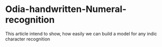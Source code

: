 # Odia-handwritten-Numeral-recognition
This article intend to show, how easily we can build a model for any indic character recognition
